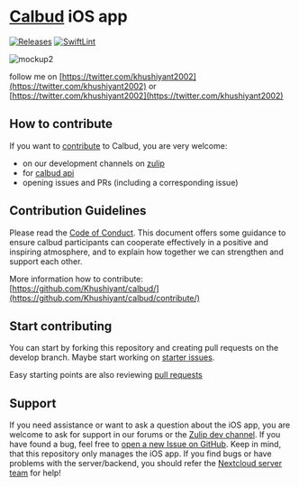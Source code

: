 # [Calbud](https://nextcloud.com) iOS app 
[![Releases](https://img.shields.io/github/release/nextcloud/ios.svg)](https://github.com/Khushiyant/calbud/releases/latest) [![SwiftLint](https://github.com/nextcloud/ios/actions/workflows/lint.yml/badge.svg)](https://github.com/Khushiyant/calbud/blob/main/.swiftlint.yml)

![mockup2](https://user-images.githubusercontent.com/69671407/182697876-0e0fb3d4-3ac5-4204-9f19-c6fee194ab79.png)



follow me on [https://twitter.com/khushiyant2002](https://twitter.com/khushiyant2002) or [https://twitter.com/khushiyant2002](https://twitter.com/khushiyant2002)

## How to contribute
If you want to [contribute](https://github.com/Khushiyant/calbud/contribute/) to Calbud, you are very welcome:

- on our development channels on [zulip](https://calbud.zulipchat.com/#narrow/stream/334280-general)
- for [calbud api](https://github.com/Khushiyant/calbud-api)
- opening issues and PRs (including a corresponding issue)

## Contribution Guidelines

Please read the [Code of Conduct](https://github.com/Khushiyant/calbud/contribute/). This document offers some guidance to ensure calbud participants can cooperate effectively in a positive and inspiring atmosphere, and to explain how together we can strengthen and support each other.

More information how to contribute: [https://github.com/Khushiyant/calbud/](https://github.com/Khushiyant/calbud/contribute/)

## Start contributing

You can start by forking this repository and creating pull requests on the develop
branch. Maybe start working on [starter issues](https://github.com/Khushiyant/calbud/issues/labels/good%20first%20issue). 

Easy starting points are also reviewing [pull requests](https://github.com/calbud/ios/pulls)

## Support

If you need assistance or want to ask a question about the iOS app, you are welcome to ask for support in our forums or the [Zulip dev channel](https://calbud.zulipchat.com/#narrow/stream/334280-general). If you have found a bug, feel free to [open a new Issue on GitHub](https://github.com/Khushiyant/calbud/issues). Keep in mind, that this repository only manages the iOS app. If you find bugs or have problems with the server/backend, you should refer the [Nextcloud server team](https://github.com/Khushiyant/calbud-api) for help!
